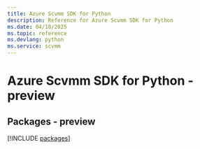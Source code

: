 ```yaml
---
title: Azure Scvmm SDK for Python
description: Reference for Azure Scvmm SDK for Python
ms.date: 04/18/2025
ms.topic: reference
ms.devlang: python
ms.service: scvmm
---
```

# Azure Scvmm SDK for Python - preview
## Packages - preview
[!INCLUDE [packages](scvmm-index.md)]